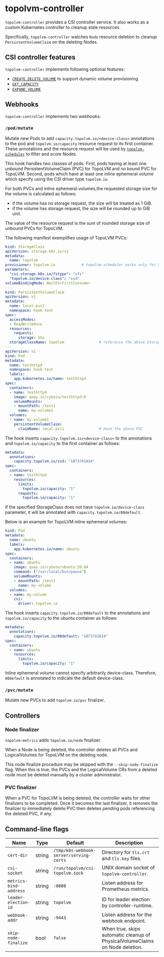 topolvm-controller
==================

`topolvm-controller` provides a CSI controller service.  It also works as
a custom Kubernetes controller to cleanup stale resources.

Specifically, `topolvm-controller` watches `Node` resource deletion to
cleanup `PersistentVolumeClaim` on the deleting Nodes.

CSI controller features
-----------------------

`topolvm-controller` implements following optional features:

- [`CREATE_DELETE_VOLUME`](https://github.com/container-storage-interface/spec/blob/v1.1.0/spec.md#createvolume) to support dynamic volume provisioning
- [`GET_CAPACITY`](https://github.com/container-storage-interface/spec/blob/v1.1.0/spec.md#getcapacity)
- [`EXPAND_VOLUME`](https://github.com/container-storage-interface/spec/blob/v1.1.0/spec.md#controllerexpandvolume)

Webhooks
--------

`topolvm-controller` implements two webhooks:

### `/pod/mutate`

Mutate new Pods to add `capacity.topolvm.io/<device-class>` annotations to the pod
and `topolvm.io/capacity` resource request to its first container.
These annotations and the resource request will be used by
[`topolvm-scheduler`](./topolvm-scheduler.md) to filter and score Nodes.

This hook handles two classes of pods. First, pods having at least one _unbound_
PersistentVolumeClaim (PVC) for TopoLVM and _no_ bound PVC for TopoLVM. Second,
pods which have at least one inline ephemeral volume which specify using the CSI driver
type `topolvm.io`.

For both PVCs and inline ephemeral volumes,the requested storage size for the
volume is calculated as follows:
- if the volume has no storage request, the size will be treated as 1 GiB.
- if the volume has storage request, the size will be rounded up to GiB unit.

The value of the resource request is the sum of rounded storage size
of unbound PVCs for TopoLVM.

The following manifest exemplifies usage of TopoLVM PVCs:

```yaml
kind: StorageClass
apiVersion: storage.k8s.io/v1
metadata:
  name: topolvm
provisioner: topolvm.io            # topolvm-scheduler works only for StorageClass with this provisioner.
parameters:
  "csi.storage.k8s.io/fstype": "xfs"
  "topolvm.io/device-class": "ssd"
volumeBindingMode: WaitForFirstConsumer
---
kind: PersistentVolumeClaim
apiVersion: v1
metadata:
  name: local-pvc1
  namespace: hook-test
spec:
  accessModes:
  - ReadWriteOnce
  resources:
    requests:
      storage: 1Gi
  storageClassName: topolvm                # reference the above StorageClass
---
apiVersion: v1
kind: Pod
metadata:
  name: testhttpd
  namespace: hook-test
  labels:
    app.kubernetes.io/name: testhttpd
spec:
  containers:
  - name: testhttpd
    image: quay.io/cybozu/testhttpd:0
    volumeMounts:
    - mountPath: /test1
      name: my-volume1
  volumes:
  - name: my-volume1
    persistentVolumeClaim:
      claimName: local-pvc1                # have the above PVC
```

The hook inserts `capacity.topolvm.io/<device-class>` to the annotations
and `topolvm.io/capacity` to the first container as follows:

```yaml
metadata:
  annotations:
    capacity.topolvm.io/ssd: "1073741824"
spec:
  containers:
  - name: testhttpd
    resources:
      limits:
        topolvm.io/capacity: "1"
      requests:
        topolvm.io/capacity: "1"
```

If the specified StorageClass does not have `topolvm.io/device-class` parameter,
it will be annotated with `capacity.topolvm.io/00default`.

Below is an example for TopoLVM inline ephemeral volumes:

```yaml
kind: Pod
metadata:
  name: ubuntu
  labels:
    app.kubernetes.io/name: ubuntu
spec:
  containers:
  - name: ubuntu
    image: quay.io/cybozu/ubuntu:20.04
    command: ["/usr/local/bin/pause"]
    volumeMounts:
    - mountPath: /test1
      name: my-volume
  volumes:
  - name: my-volume
    csi:
      driver: topolvm.io
```

The hook inserts `capacity.topolvm.io/00default` to the annotations and
`topolvm.io/capacity` to the ubuntu container as follows:

```yaml
metadata:
  annotations:
    capacity.topolvm.io/00default: "1073741824"
spec:
  containers:
  - name: ubuntu
    resources:
      limits:
        topolvm.io/capacity: "1"
```

Inline ephemeral volume cannot specify arbitrarily device-class.
Therefore, `00default` is annotated to indicate the default device-class.

### `/pvc/mutate`

Mutate new PVCs to add `topolvm.io/pvc` finalizer.

Controllers
-----------

### Node finalizer

`topolvm-metrics` adds `topolvm.io/node` finalizer.

When a Node is being deleted, the controller deletes all PVCs and LogicalVolumes for TopoLVM
on the deleting node. 

This node finalize procedure may be skipped with the `--skip-node-finalize` flag. 
When this is true, the PVCs and the LogicalVolume CRs from a deleted node must be
deleted manually by a cluster administrator.

### PVC finalizer

When a PVC for TopoLVM is being deleted, the controller waits for other
finalizers to be completed.  Once it becomes the last finalizer, it removes
the finalizer to immediately delete PVC then deletes pending pods referencing
the deleted PVC, if any.

Command-line flags
------------------

| Name                      | Type   | Default                                 | Description                                                                  |
| ------------------------- | ------ | --------------------------------------- | ---------------------------------------------------------------------------- |
| `cert-dir`                | string | `/tmp/k8s-webhook-server/serving-certs` | Directory for `tls.crt` and `tls.key` files.                                 |
| `csi-socket`              | string | `/run/topolvm/csi-topolvm.sock`         | UNIX domain socket of `topolvm-controller`.                                  |
| `metrics-bind-address`    | string | `:8080`                                 | Listen address for Prometheus metrics.                                       |
| `leader-election-id`      | string | `topolvm`                               | ID for leader election by controller-runtime.                                |
| `webhook-addr`            | string | `:9443`                                 | Listen address for the webhook endpoint.                                     |
| `skip-node-finalize`      | bool   | `false`                                 | When true, skips automatic cleanup of PhysicalVolumeClaims on Node deletion. |

